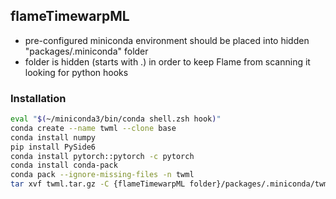 ## flameTimewarpML

* pre-configured miniconda environment should be placed into hidden "packages/.miniconda" folder
* folder is hidden (starts with .) in order to keep Flame from scanning it looking for python hooks

### Installation

```sh Miniconda3-py311_24.1.2-0-MacOSX-arm64.sh
eval "$(~/miniconda3/bin/conda shell.zsh hook)"
conda create --name twml --clone base
conda install numpy
pip install PySide6
conda install pytorch::pytorch -c pytorch
conda install conda-pack
conda pack --ignore-missing-files -n twml
tar xvf twml.tar.gz -C {flameTimewarpML folder}/packages/.miniconda/twml/
```
